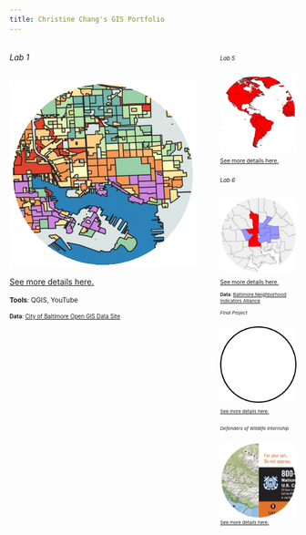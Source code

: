 ```yaml
---
title: Christine Chang's GIS Portfolio
---
```

<!--This is the first row of projects -->
<div style="display:table-row; width:100%; table-layout: fixed">
<div style="display: table-cell; width:370px; margin-right:3px" markdown="1">

###### Lab 1

![It's Fine Alt Text](lab1/lab1_teaser1.png)

[See more details here.](https://chricha1.github.io/lab1/lab1.html)

<small>__Tools__: QGIS, YouTube

<small>__Data__: 
[City of Baltimore Open GIS Data Site](http://gis-baltimore.opendata.arcgis.com/)

</div>

<div style="display: table-cell; width:370px" markdown="1">

###### Lab 5
![It's Fine Alt Text](lab5/lab5_teaser.png)

[See more details here.](https://chricha1.github.io/lab5/lab5.html)

<!--This is the second row of projects -->
<div style="display:table-row; width:100%; table-layout: fixed">
<div style="display: table-cell; width:370px; margin-right:3px" markdown="1">

###### Lab 6
![It's Fine Alt Text](lab6/lab6_teaser2.png)

[See more details here.](https://chricha1.github.io/lab6/lab6.html)

<small>__Data__: 
[Baltimore Neighborhood Indicators Alliance](https://bniajfi.org/vital_signs/)

###### Final Project
![It's Fine Alt Text](finalproject/finalteaser.png)

[See more details here.](https://chricha1.github.io/finalproject/finalproject.html)

<!--This is the third row of projects -->
<div style="display:table-row; width:100%; table-layout: fixed">
<div style="display: table-cell; width:370px; margin-right:3px" markdown="1">

###### Defenders of Wildlife Internship
![It's Fine Alt Text](Internship1/intern1_teaser.png)
[See more details here.](https://chricha1.github.io/Internship1/intern1.html)
